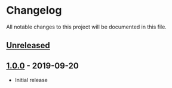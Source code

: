# Changelog

All notable changes to this project will be documented in this file.

## [Unreleased]

## [1.0.0] - 2019-09-20

- Initial release

[Unreleased]: https://github.com/nephosolutions/terraform-google-gcp-project/compare/v1.0.0...HEAD
[1.0.0]: https://github.com/nephosolutions/terraform-google-gcp-project/releases/tag/v1.0.0
